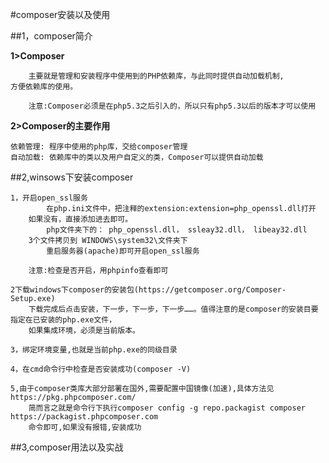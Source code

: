 #composer安装以及使用

##1，composer简介
	
**1>Composer**

		主要就是管理和安装程序中使用到的PHP依赖库，与此同时提供自动加载机制,
	方便依赖库的使用。

		注意:Composer必须是在php5.3之后引入的，所以只有php5.3以后的版本才可以使用

**2>Composer的主要作用**

	依赖管理: 程序中使用的php库，交给composer管理
	自动加载: 依赖库中的类以及用户自定义的类，Composer可以提供自动加载

##2,winsows下安装composer

	1，开启open_ssl服务
			在php.ini文件中，把注释的extension:extension=php_openssl.dll打开
		如果没有，直接添加进去即可。
			php文件夹下的： php_openssl.dll， ssleay32.dll， libeay32.dll 
		3个文件拷贝到 WINDOWS\system32\文件夹下
			重启服务器(apache)即可开启open_ssl服务
	
		注意:检查是否开启，用phpinfo查看即可

	2下载windows下composer的安装包(https://getcomposer.org/Composer-Setup.exe)
		下载完成后点击安装，下一步，下一步，下一步……。值得注意的是composer的安装目要指定在已安装的php.exe文件，
		如果集成环境，必须是当前版本。

	3，绑定环境变量,也就是当前php.exe的同级目录

	4，在cmd命令行中检查是否安装成功(composer -V)

	5,由于composer类库大部分部署在国外,需要配置中国镜像(加速),具体方法见https://pkg.phpcomposer.com/
		简而言之就是命令行下执行composer config -g repo.packagist composer https://packagist.phpcomposer.com
		命令即可,如果没有报错,安装成功

##3,composer用法以及实战
	